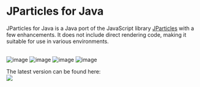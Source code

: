 # JParticles for Java

JParticles for Java is a Java port of the JavaScript library [JParticles](https://github.com/Barrior/JParticles) with
a few enhancements.
It does not include direct rendering code, making it suitable for use in various environments. <br><br>

![image](https://github.com/ccetl/JParticles4j/assets/109693935/66bb4f96-eb60-4925-a66b-bffc96668277)
![image](https://github.com/ccetl/JParticles4j/assets/109693935/714fb45f-f00e-47b7-8f8f-70a9f6a954fd)
![image](https://github.com/ccetl/JParticles4j/assets/109693935/f58e413a-7cbb-4ef5-86ba-018dea4a7e20)
![image](https://github.com/ccetl/JParticles4j/assets/109693935/f46cec66-fb2b-4826-8393-2357b4a9fb9e)

The latest version can be found here: <br>
[![](https://jitpack.io/v/ccetl/jparticles4j.svg)](https://jitpack.io/#ccetl/jparticles4j)
